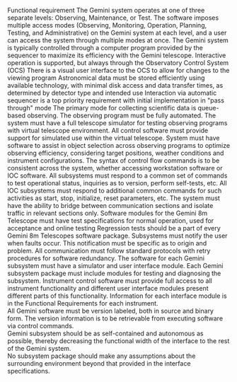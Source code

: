 Functional requirement 
The Gemini system operates at one of three separate levels: Observing, Maintenance, or Test.
The software imposes multiple access modes (Observing, Monitoring, Operation, Planning, Testing, and Administrative) on the Gemini system at each level, and a user can access the system through multiple modes at once.
The Gemini system is typically controlled through a computer program provided by the sequencer to maximize its efficiency with the Gemini telescope. 
Interactive operation is supported, but always through the Observatory Control System (OCS) 
There is a visual user interface to the OCS to allow for changes to the viewing program 
Astronomical data must be stored efficiently using available technology, with minimal disk access and data transfer times, as determined by detector type and intended use 
Interaction via automatic sequencer is a top priority requirement with initial implementation in "pass through" mode 
The primary mode for collecting scientific data is queue-based observing.
The observing program must be fully automated. 
The system must have a full telescope simulator for testing observing programs with virtual telescope environment. 
All control software must provide support for simulated use within the virtual telescope. 
System must have software to assist in object selection across observing programs to optimize observing efficiency, considering target positions, weather conditions and instrument configurations. 
The syntax of control flow commands is to be consistent across the system, whether accessing workstation software or IOC software. 
All subsystems must respond to a common set of commands to test operational status, inquiries as to version, perform self-tests, etc. 
All IOC subsystems must respond to additional common commands for such activities as
start, stop, initialize, reset parameters, etc. 
The system must have the ability to bridge between communication sections and isolate traffic in relevant sections only. 
Software modules for the Gemini 8m Telescope must have test specifications for normal operation, used for acceptance and online testing 
Regression tests should be a part of every Gemini 8m Telescopes software package. 
Subsystems must notify the user when faults occur. This notification must be specific as to origin and problem.
All communication must follow standard protocols with retry procedures for software redundancy.
The software for each Gemini subsystem must have a simulator and user interface module.
Each Gemini subsystem package must include modules for testing and diagnosing the subsystem.
Instrument control software must provide full access to all instrument functionality and different user interface modules present different parts of this functionality. Information for each interface module is in the Functional Requirements for each instrument.  
All Gemini software must be version labeled, both in source and binary form. The version information is to be retrievable from executing software via control commands.  
Gemini subsystem should be as self-contained and autonomous as possible, thereby decreasing the functional width of the interface to the rest of the Gemini system.  
No subsystem package should make any assumptions about the surrounding environment beyond that provided in the interface specifications.
